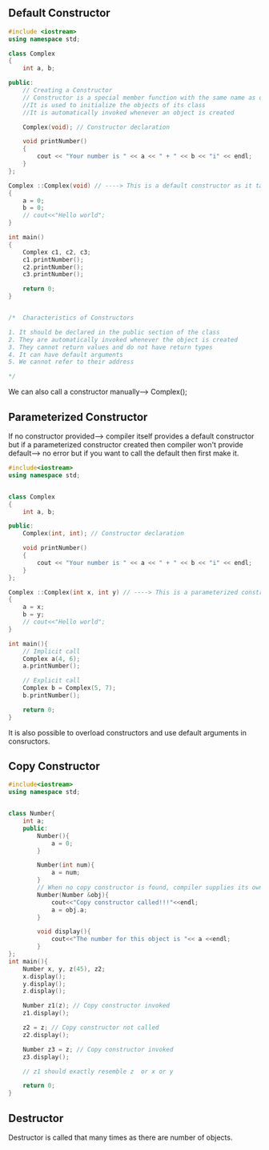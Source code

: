 ## Default Constructor
```cpp
#include <iostream>
using namespace std;

class Complex
{
    int a, b;

public:
    // Creating a Constructor
    // Constructor is a special member function with the same name as of the class.
    //It is used to initialize the objects of its class
    //It is automatically invoked whenever an object is created

    Complex(void); // Constructor declaration

    void printNumber()
    {
        cout << "Your number is " << a << " + " << b << "i" << endl;
    }
};

Complex ::Complex(void) // ----> This is a default constructor as it takes no parameters
{
    a = 0;
    b = 0;
    // cout<<"Hello world";
}

int main()
{
    Complex c1, c2, c3;
    c1.printNumber();
    c2.printNumber();
    c3.printNumber();

    return 0;
}


/*  Characteristics of Constructors

1. It should be declared in the public section of the class 
2. They are automatically invoked whenever the object is created 
3. They cannot return values and do not have return types
4. It can have default arguments 
5. We cannot refer to their address

*/

```

We can also call a constructor manually--> Complex();

## Parameterized Constructor
If no constructor provided--> compiler itself provides a default constructor but if a parameterized constructor created then compiler won't provide default--> no error but if you want to call the default then first make it.

```cpp
#include<iostream>
using namespace std;


class Complex
{
    int a, b;

public:
    Complex(int, int); // Constructor declaration

    void printNumber()
    {
        cout << "Your number is " << a << " + " << b << "i" << endl;
    }
};

Complex ::Complex(int x, int y) // ----> This is a parameterized constructor as it takes 2 parameters
{
    a = x;
    b = y;
    // cout<<"Hello world";
}

int main(){
    // Implicit call
    Complex a(4, 6);
    a.printNumber();

    // Explicit call
    Complex b = Complex(5, 7);
    b.printNumber();

    return 0;
}

```
It is also possible to overload constructors and use default arguments in consructors.

## Copy Constructor
```cpp
#include<iostream>
using namespace std;


class Number{
    int a;
    public:
        Number(){
            a = 0;
        }

        Number(int num){
            a = num;
        }
        // When no copy constructor is found, compiler supplies its own copy constructor
        Number(Number &obj){
            cout<<"Copy constructor called!!!"<<endl;
            a = obj.a;
        }

        void display(){
            cout<<"The number for this object is "<< a <<endl;
        }
};
int main(){
    Number x, y, z(45), z2;
    x.display();
    y.display();
    z.display();

    Number z1(z); // Copy constructor invoked
    z1.display();

    z2 = z; // Copy constructor not called
    z2.display();

    Number z3 = z; // Copy constructor invoked
    z3.display();

    // z1 should exactly resemble z  or x or y

    return 0;
}

```
## Destructor
Destructor is called that many times as there are number of objects.
